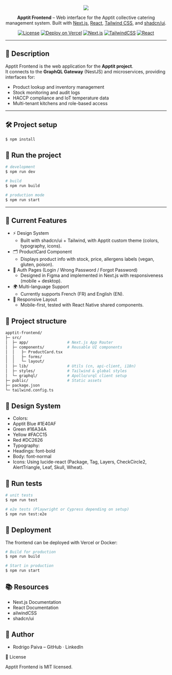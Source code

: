 
<p align="center">
  <a href="https://apptit.io" target="blank">
  <img style="max-width:400px;" src="https://previews.jumpshare.com/thumb/815bc01b796dd6f1733c957c5af19493825ed196eea199123bc90f246bd017e1309cbe910374a8b450e01fe226695f6be853d26beb03ed6026933cda499e5312cd54493e3ecad05f9894464c11cfec98"></a></a>
</p>

<p align="center">
  <b>Apptit Frontend</b> – Web interface for the Apptit collective catering management system.  
  Built with <a href="https://nextjs.org/" target="_blank">Next.js</a>, <a href="https://react.dev/" target="_blank">React</a>, <a href="https://tailwindcss.com/" target="_blank">Tailwind CSS</a>, and <a href="https://shadcn.dev/" target="_blank">shadcn/ui</a>.
</p>

<p align="center">
<a href="https://github.com/rodrigopaivadev/apptit-frontend" target="_blank"><img src="https://img.shields.io/github/license/rodrigopaivadev/apptit-frontend" alt="License" /></a>
<a href="https://vercel.com" target="_blank"><img src="https://img.shields.io/badge/deploy-vercel-blue" alt="Deploy on Vercel" /></a>
<a href="https://nextjs.org" target="_blank"><img src="https://img.shields.io/badge/framework-Next.js-black" alt="Next.js" /></a>
<a href="https://tailwindcss.com" target="_blank"><img src="https://img.shields.io/badge/style-TailwindCSS-06B6D4" alt="TailwindCSS" /></a>
<a href="https://react.dev" target="_blank"><img src="https://img.shields.io/badge/library-React-61DAFB" alt="React" /></a>
</p>

---

## 📖 Description

Apptit Frontend is the web application for the **Apptit project**.  
It connects to the **GraphQL Gateway** (NestJS) and microservices, providing interfaces for:

- Product lookup and inventory management  
- Stock monitoring and audit logs  
- HACCP compliance and IoT temperature data  
- Multi-tenant kitchens and role-based access  

---

## 🛠️ Project setup

```bash
$ npm install
```

## 🚀 Run the project

```bash
# development
$ npm run dev
```

```bash
# build
$ npm run build
```

```bash
# production mode
$ npm run start
```

---

## 📡 Current Features

- ⚡ Design System
  - Built with shadcn/ui + Tailwind, with Apptit custom theme (colors, typography, icons).
- 🗂 ProductCard Component
  - Displays product info with stock, price, allergens labels (vegan, gluten, poison).
- 🔑 Auth Pages (Login / Wrong Password / Forgot Password)
  - Designed in Figma and implemented in Next.js with responsiveness (mobile + desktop).
- 🌍 Multi-language Support
  - Currently supports French (FR) and English (EN).
- 📱 Responsive Layout
  - Mobile-first, tested with React Native shared components.

## 📂 Project structure

```bash
apptit-frontend/
├─ src/
│  ├─ app/                 # Next.js App Router
│  ├─ components/          # Reusable UI components
│  │   ├─ ProductCard.tsx
│  │   ├─ forms/
│  │   └─ layout/
│  ├─ lib/                 # Utils (cn, api-client, i18n)
│  ├─ styles/              # Tailwind & global styles
│  └─ graphql/             # Apollo/urql client setup
├─ public/                 # Static assets
├─ package.json
└─ tailwind.config.ts
```

## 🎨 Design System

- Colors:
- Apptit Blue #1E40AF
- Green #16A34A
- Yellow #FACC15
- Red #DC2626
- Typography:
- Headings: font-bold
- Body: font-normal
- Icons:
Using lucide-react (Package, Tag, Layers, CheckCircle2, AlertTriangle, Leaf, Skull, Wheat).

## 🧪 Run tests

```bash
# unit tests
$ npm run test
```

```bash
# e2e tests (Playwright or Cypress depending on setup)
$ npm run test:e2e
```

## 🚀 Deployment

The frontend can be deployed with Vercel or Docker:

```bash
# Build for production
$ npm run build
```

```bash
# Start in production
$ npm run start
```

## 📚 Resources

- Next.js Documentation
- React Documentation
- ailwindCSS
- shadcn/ui

## 👤 Author

- Rodrigo Paiva – GitHub · LinkedIn

📄 License

Apptit Frontend is MIT licensed.
